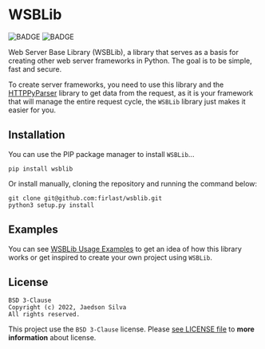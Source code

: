 # WSBLib

![BADGE](https://img.shields.io/static/v1?label=status&message=development&color=orange)
![BADGE](https://img.shields.io/static/v1?label=license&message=BSD%203-Clause&color=blue)

Web Server Base Library (WSBLib), a library that serves as a basis for creating other web server frameworks in Python. The goal is to be simple, fast and secure.

To create server frameworks, you need to use this library and the [HTTPPyParser](https://github.com/jaedsonpys/http-pyparser) library to get data from the request, as it is your framework that will manage the entire request cycle, the `WSBLib` library just makes it easier for you.

## Installation

You can use the PIP package manager to install `WSBLib`...

```
pip install wsblib
```

Or install manually, cloning the repository and running the command below:

```
git clone git@github.com:firlast/wsblib.git
python3 setup.py install
```

## Examples

You can see [WSBLib Usage Examples](https://github.com/firlast/wsblib/tree/master/examples) to get an idea of how this library works or get inspired to create your own project using `WSBLib`.

## License

```text
BSD 3-Clause
Copyright (c) 2022, Jaedson Silva
All rights reserved.
```

This project use the `BSD 3-Clause` license. Please [see LICENSE file](https://github.com/firlast/wsblib/blob/master/LICENSE) to **more information** about license.